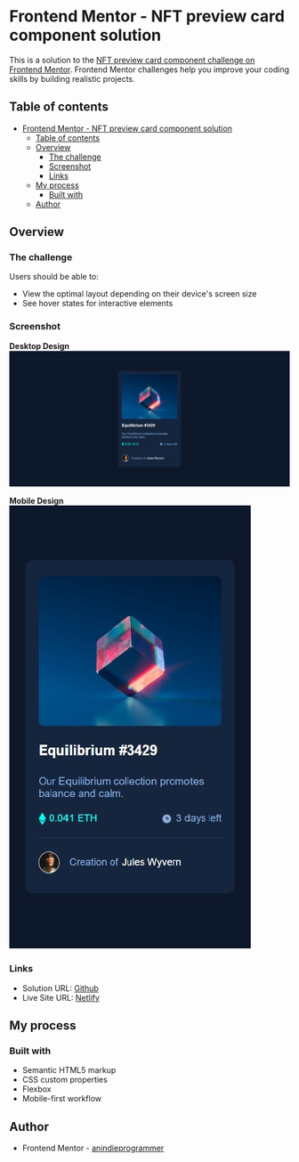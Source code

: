 # Frontend Mentor - NFT preview card component solution

This is a solution to the [NFT preview card component challenge on Frontend Mentor](https://www.frontendmentor.io/challenges/nft-preview-card-component-SbdUL_w0U). Frontend Mentor challenges help you improve your coding skills by building realistic projects.

## Table of contents

- [Frontend Mentor - NFT preview card component solution](#frontend-mentor---nft-preview-card-component-solution)
  - [Table of contents](#table-of-contents)
  - [Overview](#overview)
    - [The challenge](#the-challenge)
    - [Screenshot](#screenshot)
    - [Links](#links)
  - [My process](#my-process)
    - [Built with](#built-with)
  - [Author](#author)

## Overview

### The challenge

Users should be able to:

- View the optimal layout depending on their device's screen size
- See hover states for interactive elements

### Screenshot

**Desktop Design**
![](./screens/desktop%20design.jpg)

**Mobile Design**
![](./screens/mobile%20desing.jpg)

### Links

- Solution URL: [Github](https://github.com/anindieprogrammer/nft-preview-card-component)
- Live Site URL: [Netlify](https://fabulous-raindrop-831199.netlify.app)

## My process

### Built with

- Semantic HTML5 markup
- CSS custom properties
- Flexbox
- Mobile-first workflow

## Author

- Frontend Mentor - [anindieprogrammer](https://www.frontendmentor.io/profile/anindieprogrammer)
